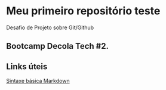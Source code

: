 # Meu primeiro repositório teste
Desafio de Projeto sobre Git/Github
## Bootcamp Decola Tech #2.

## Links úteis
[Sintaxe básica Markdown](https://www.markdownguide.org/basic-syntax/)
